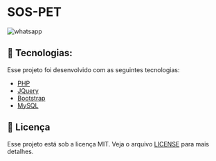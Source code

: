 
# SOS-PET

![whatsapp](.github/sospet.gif)

## 🚀   Tecnologias:
Esse projeto foi desenvolvido com as seguintes tecnologias:
- [PHP](https://www.php.net/)
- [JQuery](https://jquery.com/)
- [Bootstrap](https://getbootstrap.com/)
- [MySQL](https://www.mysql.com/)


## 📝 Licença
Esse projeto está sob a licença MIT. Veja o arquivo  [LICENSE](https://github.com/lmiguelm/SOS-Pet/blob/master/LICENSE.md) para mais detalhes.
